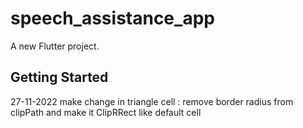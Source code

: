 # speech_assistance_app

A new Flutter project.

## Getting Started
27-11-2022
make change in triangle cell : remove border radius from
        clipPath and make it  ClipRRect like default cell